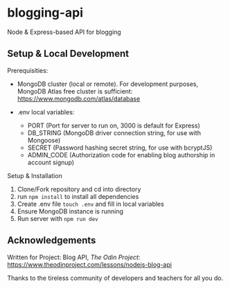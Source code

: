 # blogging-api

Node &amp; Express-based API for blogging

## Setup & Local Development

Prerequisities:

- MongoDB cluster (local or remote). For development purposes, MongoDB Atlas free cluster is sufficient: https://www.mongodb.com/atlas/database

- .env local variables:
  - PORT (Port for server to run on, 3000 is default for Express)
  - DB_STRING (MongoDB driver connection string, for use with Mongoose)
  - SECRET (Password hashing secret string, for use with bcryptJS)
  - ADMIN_CODE (Authorization code for enabling blog authorship in account signup)

Setup & Installation

1. Clone/Fork repository and cd into directory
2. run `npm install` to install all dependencies
3. Create .env file `touch .env` and fill in local variables
4. Ensure MongoDB instance is running
5. Run server with `npm run dev`

## Acknowledgements

Written for Project: Blog API, _The Odin Project_: https://www.theodinproject.com/lessons/nodejs-blog-api

Thanks to the tireless community of developers and teachers for all you do.
